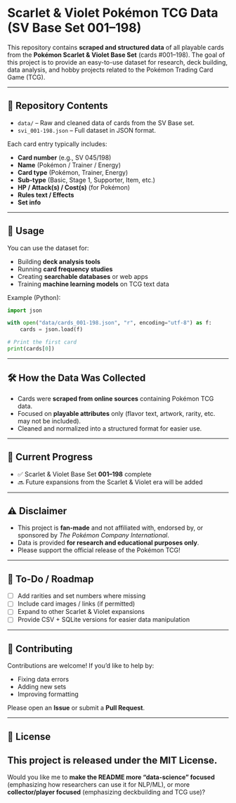 # Scarlet & Violet Pokémon TCG Data (SV Base Set 001–198)

This repository contains **scraped and structured data** of all playable cards from the **Pokémon Scarlet & Violet Base Set** (cards #001–198).
The goal of this project is to provide an easy-to-use dataset for research, deck building, data analysis, and hobby projects related to the Pokémon Trading Card Game (TCG).

---

## 📂 Repository Contents

* `data/` – Raw and cleaned data of cards from the SV Base set.
* `svi_001-198.json` – Full dataset in JSON format.

Each card entry typically includes:

* **Card number** (e.g., SV 045/198)
* **Name** (Pokémon / Trainer / Energy)
* **Card type** (Pokémon, Trainer, Energy)
* **Sub-type** (Basic, Stage 1, Supporter, Item, etc.)
* **HP / Attack(s) / Cost(s)** (for Pokémon)
* **Rules text / Effects**
* **Set info**

---

## 🚀 Usage

You can use the dataset for:

* Building **deck analysis tools**
* Running **card frequency studies**
* Creating **searchable databases** or web apps
* Training **machine learning models** on TCG text data

Example (Python):

```python
import json

with open("data/cards_001-198.json", "r", encoding="utf-8") as f:
    cards = json.load(f)

# Print the first card
print(cards[0])
```

---

## 🛠️ How the Data Was Collected

* Cards were **scraped from online sources** containing Pokémon TCG data.
* Focused on **playable attributes** only (flavor text, artwork, rarity, etc. may not be included).
* Cleaned and normalized into a structured format for easier use.

---

## 📅 Current Progress

* ✅ Scarlet & Violet Base Set **001–198** complete
* 🔜 Future expansions from the Scarlet & Violet era will be added

---

## ⚠️ Disclaimer

* This project is **fan-made** and not affiliated with, endorsed by, or sponsored by *The Pokémon Company International*.
* Data is provided **for research and educational purposes only**.
* Please support the official release of the Pokémon TCG!

---

## 📌 To-Do / Roadmap

* [ ] Add rarities and set numbers where missing
* [ ] Include card images / links (if permitted)
* [ ] Expand to other Scarlet & Violet expansions
* [ ] Provide CSV + SQLite versions for easier data manipulation

---

## 🤝 Contributing

Contributions are welcome!
If you’d like to help by:

* Fixing data errors
* Adding new sets
* Improving formatting

Please open an **Issue** or submit a **Pull Request**.

---

## 📜 License

This project is released under the **MIT License**.
---

Would you like me to **make the README more “data-science” focused** (emphasizing how researchers can use it for NLP/ML), or more **collector/player focused** (emphasizing deckbuilding and TCG use)?
